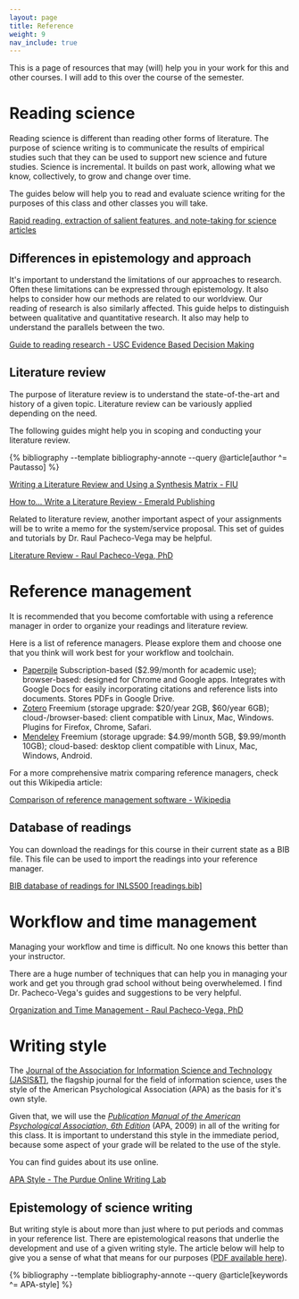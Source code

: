 ```yaml
---
layout: page
title: Reference
weight: 9
nav_include: true
---
```


This is a page of resources that may (will) help you in your work for this and other courses. 
I will add to this over the course of the semester. 

# Reading science

Reading science is different than reading other forms of literature. 
The purpose of science writing is to communicate the results of empirical studies such that they can be used to support new science and future studies. 
Science is incremental. 
It builds on past work, allowing what we know, collectively, to grow and change over time. 

The guides below will help you to read and evaluate science writing for the purposes of this class and other classes you will take. 

<a target="_blank" href="./rapid-reading">Rapid reading, extraction of salient features, and note-taking for science articles</a>

## Differences in epistemology and approach

It's important to understand the limitations of our approaches to research. 
Often these limitations can be expressed through epistemology. 
It also helps to consider how our methods are related to our worldview. 
Our reading of research is also similarly affected. 
This guide helps to distinguish between qualitative and quantitative research. 
It also may help to understand the parallels between the two. 

<a target="_blank" href="./files/guide-to-reading-research.pdf">Guide to reading research - USC Evidence Based Decision Making</a>

## Literature review

The purpose of literature review is to understand the state-of-the-art and history of a given topic. 
Literature review can be variously applied depending on the need. 

The following guides might help you in scoping and conducting your literature review.

{% bibliography --template bibliography-annote --query @article[author ^= Pautasso] %}

<a target="_blank" href="https://writingcenter.fiu.edu/resources/synthesis-matrix-2.pdf">Writing a Literature Review and Using a Synthesis Matrix - FIU</a>

<a target="_blank" href="./files/emerald-lit-review-infographic.pdf">How to... Write a Literature Review - Emerald Publishing</a>

Related to literature review, another important aspect of your assignments will be to write a memo for the system/service proposal. 
This set of guides and tutorials by Dr. Raul Pacheco-Vega may be helpful. 

<a target="_blank" href="http://www.raulpacheco.org/resources/literature-reviews/">Literature Review - Raul Pacheco-Vega, PhD</a>

# Reference management

It is recommended that you become comfortable with using a reference manager in order to organize your readings and literature review. 

Here is a list of reference managers. 
Please explore them and choose one that you think will work best for your workflow and toolchain. 

  - <a target="_blank" href="http://paperpile.com">Paperpile</a> Subscription-based ($2.99/month for academic use); browser-based: designed for Chrome and Google apps. Integrates with Google Docs for easily incorporating citations and reference lists into documents. Stores PDFs in Google Drive. 
  - <a target="_blank" href="https://www.zotero.org/">Zotero</a> Freemium (storage upgrade: $20/year 2GB, $60/year 6GB); cloud-/browser-based: client compatible with Linux, Mac, Windows. Plugins for Firefox, Chrome, Safari.
  - <a target="_blank" href="http://www.mendeley.com">Mendeley</a> Freemium (storage upgrade: $4.99/month 5GB, $9.99/month 10GB); cloud-based: desktop client compatible with Linux, Mac, Windows, Android.

For a more comprehensive matrix comparing reference managers, check out this Wikipedia article:

<a target="_blank" href="https://en.wikipedia.org/wiki/Comparison_of_reference_management_software">Comparison of reference management software - Wikipedia</a>

## Database of readings

You can download the readings for this course in their current state as a BIB file. This file can be used to import the readings into your reference manager. 

<a target="_blank" href="./files/readings.bib">BIB database of readings for INLS500 [readings.bib]</a>

# Workflow and time management

Managing your workflow and time is difficult. 
No one knows this better than your instructor. 

There are a huge number of techniques that can help you in managing your work and get you through grad school without being overwhelemed. 
I find Dr. Pacheco-Vega's guides and suggestions to be very helpful. 

<a target="_blank" href="http://www.raulpacheco.org/resources/organization-and-time-management/">Organization and Time Management - Raul Pacheco-Vega, PhD</a>

# Writing style

The <a target="_blank" href="http://onlinelibrary.wiley.com/journal/10.1002/(ISSN)2330-1643;jsessionid=15EB4081160D59A1716249BAFF1D4EAA.f04t03">Journal of the Association for Information Science and Technology (JASIS&T)</a>, the flagship journal for the field of information science, uses the style of the American Psychological Association (APA) as the basis for it's own style. 

Given that, we will use the <a target="_blank" href="https://www.amazon.com/Publication-Manual-American-Psychological-Association/dp/1433805618/ref=sr_1_1?ie=UTF8&qid=1473617254&sr=8-1&keywords=apa+manual+6th+edition">*Publication Manual of the American Psychological Association, 6th Edition*</a> (APA, 2009) in all of the writing for this class. 
It is important to understand this style in the immediate period, because some aspect of your grade will be related to the use of the style. 

You can find guides about its use online. 

<a target="_blank" href="https://owl.english.purdue.edu/owl/section/2/10/">APA Style - The Purdue Online Writing Lab</a>

## Epistemology of science writing

But writing style is about more than just where to put periods and commas in your reference list. 
There are epistemological reasons that underlie the development and use of a given writing style. 
The article below will help to give you a sense of what that means for our purposes (<a target="_blank" href="http://www.unm.edu/~wac/History-Legacy/Fall2005/LanguagePsychology.pdf">PDF available here</a>).

{% bibliography --template bibliography-annote --query @article[keywords ^= APA-style] %}